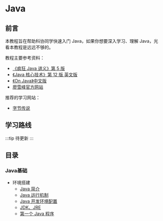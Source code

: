 # Java

## 前言

本教程旨在帮助科协同学快速入门 Java，如果你想要深入学习、理解 Java，光看本教程是远远不够的。

教程主要参考资料：

- [《疯狂 Java 讲义》第 5 版](https://union-click.jd.com/jdc?e=618%7Cpc%7C&p=JF8BANEJK1olXDYCV1pdAUoUB19MRANLAjZbERscSkAJHTdNTwcKBlMdBgABFksUB28BGlgRQl9HCANtfRtvCztWbS53ClJnFQxYTRdcSCt7XVcZbQcyVF9cC04VBWsBHGslXQEyAjBdCUoWAm4NG14WbQcyVFlZC0MUB2gJGVgXVDYFVFdtUx55dQRLWCBQCXlcMgM9OHsnAF8PG1IBW3RDBkpbensnA18LKxl7CQ8KUgtUCU4RB24MHlxFXFUCBg0IW0ofAjsMTFgVDgMyVl9cDEInMw)
- [《Java 核心技术》第 12 版 英文版](https://horstmann.com/corejava/)
- [《On Java》中文版](https://union-click.jd.com/jdc?e=618%7Cpc%7C&p=JF8BANEJK1olXDYCVl5eC0sTB19MRANLAjZbERscSkAJHTdNTwcKBlMdBgABFksVA2wLG18RQl9HCANtcTRfUA1DXB91VE54Lj8gbC1EQBdXTVcZbQcyVF9cC04VBWsBHGslXQEyAjBdCUoWAm4NH1wSbQcyVFlZC0MUB2oAE14UVDYFVFdtUx55dQRLWCBQCXlcMgM9OHsnAF8PG1IBW3RDBkpbensnA18LKxl7CFVSVwxcWEkWBTwIHlgdDg9RXVpeXxgRV24KHV5CDwcyVl9cDEInMw)
- [廖雪峰官方网站](https://www.liaoxuefeng.com/)

推荐的学习网站：

- [字节传说](https://bytelegend.com)

## 学习路线

:::tip
待更新
:::

## 目录

### Java基础

- 环境搭建
  - [Java 简介](./intro-introduction-of-java.md)
  - [Java 运行机制](./intro-java-runtime.md)
  - [Java 开发环境配置](./intro-java-dev-env.md)
  - [JDK、JRE](./intro-jdk-jre.md)
  - [第一个 Java 程序](./intro-the-first-program.md)
